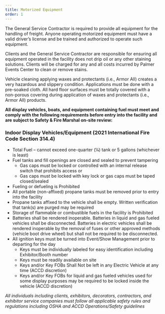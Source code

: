 ```yaml
---
title: Motorized Equipment
order: 1
---
```


The General Service Contractor is required to provide all equipment for the handling of freight. Anyone operating motorized equipment must have a valid driver’s license and be trained and authorized to operate such equipment. 

Clients and the General Service Contractor are responsible for ensuring all equipment operated in the facility does not drip oil or any other staining solutions. Clients will be charged for any and all costs incurred by Palmer Events Center to clean or remove stains.

Vehicle cleaning applying waxes and protectants (i.e., Armor All) creates a very hazardous and slippery condition. Applications must be done with a pre-soaked cloth. All hard floor surfaces must be totally covered with a non-porous covering during application of waxes and protectants (i.e., Armor All) products.

**All display vehicles, boats, and equipment containing fuel must meet and comply with the following requirements before entry into the facility and are subject to Safety & Fire Marshal on-site review:**

### Indoor Display Vehicles/Equipment (2021 International Fire Code Section 314.4)

- Total Fuel – cannot exceed one-quarter (1⁄4) tank or 5 gallons (whichever is least)
- Fuel tanks and fill openings are closed and sealed to prevent tampering
  - Gas caps must be locked or controlled with an internal release switch that prohibits access or
  - Gas caps must be locked with key lock or gas caps must be taped closed/sealed
- Fueling or defueling is Prohibited
- All portable (non-affixed) propane tanks must be removed prior to entry into the facility
- Propane tanks affixed to the vehicle shall be empty. Written verification that tank(s) are purged may be required
- Storage of flammable or combustible fuels in the facility is Prohibited
- Batteries shall be rendered inoperable. Batteries in liquid and gas fueled vehicles shall be disconnected. Batteries in
electric vehicles shall be rendered inoperable by the removal of fuses or other approved methods (vehicle boot drive
wheel) but shall not be required to be disconnected.
- All ignition keys must be turned into Event/Show Management prior to departing for the day
  - Keys must be individually labeled for easy identification including Exhibitor/Booth number
  - Keys must be readily available on site
  - Keys and/or Key FOBs Shall Not be left in any Electric Vehicle at any time (ACCD discretion)
  - Keys and/or Key FOBs for liquid and gas fueled vehicles used for some display purposes may be required to be
locked inside the vehicle (ACCD discretion)

_All individuals including clients, exhibitors, decorators, contractors, and exhibitor service companies must follow all applicable safety rules and regulations including OSHA and ACCD Operations/Safety guidelines_
